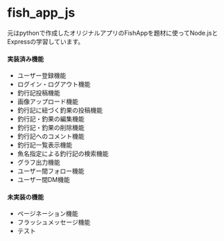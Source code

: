 # fish_app_js
 
元はpythonで作成したオリジナルアプリのFishAppを題材に使ってNode.jsとExpressの学習しています。  

#### 実装済み機能  
- ユーザー登録機能
- ログイン・ログアウト機能
- 釣行記投稿機能
- 画像アップロード機能
- 釣行記に紐づく釣果の投稿機能
- 釣行記・釣果の編集機能
- 釣行記・釣果の削除機能
- 釣行記へのコメント機能
- 釣行記一覧表示機能
- 魚名指定による釣行記の検索機能
- グラフ出力機能
- ユーザー間フォロー機能
- ユーザー間DM機能

#### 未実装の機能
- ページネーション機能
- フラッシュメッセージ機能
- テスト
